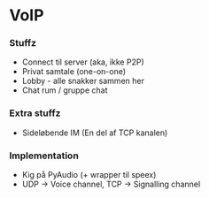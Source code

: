 VoIP
===================
### Stuffz ###
* Connect til server (aka, ikke P2P)
* Privat samtale (one-on-one)
* Lobby - alle snakker sammen her
* Chat rum / gruppe chat

### Extra stuffz ###
* Sideløbende IM (En del af TCP kanalen)

### Implementation ###
* Kig på PyAudio (+ wrapper til speex)
* UDP -> Voice channel, TCP -> Signalling channel
